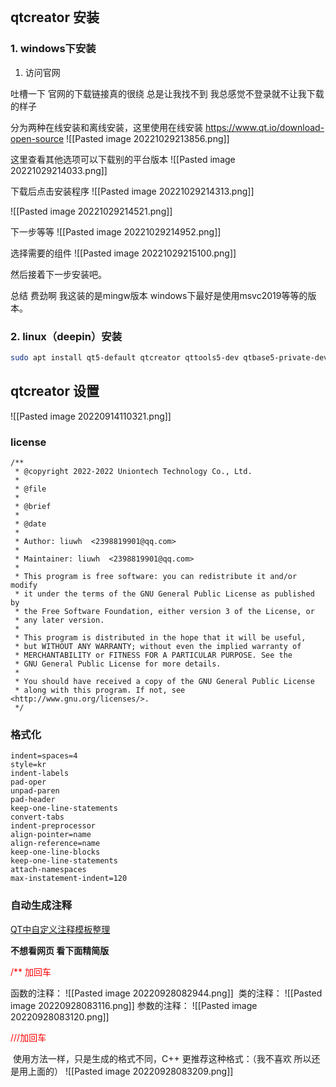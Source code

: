 
```toc
```
## qtcreator 安装
### 1. windows下安装

1. 访问官网 

吐槽一下 官网的下载链接真的很绕 总是让我找不到 我总感觉不登录就不让我下载的样子

分为两种在线安装和离线安装，这里使用在线安装
https://www.qt.io/download-open-source
![[Pasted image 20221029213856.png]]

这里查看其他选项可以下载别的平台版本
![[Pasted image 20221029214033.png]]
 
 下载后点击安装程序
 ![[Pasted image 20221029214313.png]]
 
 ![[Pasted image 20221029214521.png]]

下一步等等
![[Pasted image 20221029214952.png]]

选择需要的组件
![[Pasted image 20221029215100.png]]

然后接着下一步安装吧。


总结 费劲啊 我这装的是mingw版本 windows下最好是使用msvc2019等等的版本。

### 2. linux（deepin）安装
```bash
sudo apt install qt5-default qtcreator qttools5-dev qtbase5-private-dev astyle -y # astyle 代码格式化工具 下面有介绍
```

## qtcreator 设置
![[Pasted image 20220914110321.png]]
### license
```
/**
 * @copyright 2022-2022 Uniontech Technology Co., Ltd.
 *
 * @file 
 *
 * @brief
 *
 * @date 
 *
 * Author: liuwh  <2398819901@qq.com>
 *
 * Maintainer: liuwh  <2398819901@qq.com>
 *
 * This program is free software: you can redistribute it and/or modify
 * it under the terms of the GNU General Public License as published by
 * the Free Software Foundation, either version 3 of the License, or
 * any later version.
 *
 * This program is distributed in the hope that it will be useful,
 * but WITHOUT ANY WARRANTY; without even the implied warranty of
 * MERCHANTABILITY or FITNESS FOR A PARTICULAR PURPOSE. See the
 * GNU General Public License for more details.
 *
 * You should have received a copy of the GNU General Public License
 * along with this program. If not, see <http://www.gnu.org/licenses/>.
 */

```

### 格式化
```
indent=spaces=4
style=kr
indent-labels
pad-oper
unpad-paren
pad-header
keep-one-line-statements
convert-tabs
indent-preprocessor
align-pointer=name
align-reference=name
keep-one-line-blocks
keep-one-line-statements
attach-namespaces
max-instatement-indent=120
```

### 自动生成注释
[QT中自定义注释模板整理](https://blog.csdn.net/zyhse/article/details/105538552)

**不想看网页 看下面精简版**

<font color=#FF0000>/** 加回车</font>

函数的注释：
![[Pasted image 20220928082944.png]]
 类的注释：
 ![[Pasted image 20220928083116.png]]
 参数的注释：
 ![[Pasted image 20220928083120.png]]
 
<font color=#FF0000>///加回车</font>

 使用方法一样，只是生成的格式不同，C++ 更推荐这种格式：（我不喜欢 所以还是用上面的）
 ![[Pasted image 20220928083209.png]]